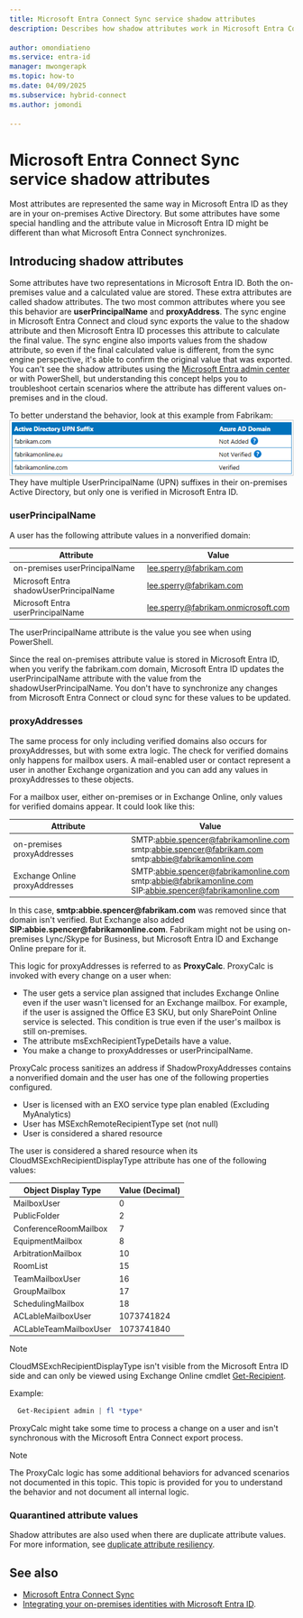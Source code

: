 ```yaml
---
title: Microsoft Entra Connect Sync service shadow attributes
description: Describes how shadow attributes work in Microsoft Entra Connect Sync service.

author: omondiatieno
ms.service: entra-id
manager: mwongerapk
ms.topic: how-to
ms.date: 04/09/2025
ms.subservice: hybrid-connect
ms.author: jomondi

---
```



# Microsoft Entra Connect Sync service shadow attributes
Most attributes are represented the same way in Microsoft Entra ID as they are in your on-premises Active Directory. But some attributes have some special handling and the attribute value in Microsoft Entra ID might be different than what Microsoft Entra Connect synchronizes.

## Introducing shadow attributes
Some attributes have two representations in Microsoft Entra ID. Both the on-premises value and a calculated value are stored. These extra attributes are called shadow attributes. The two most common attributes where you see this behavior are **userPrincipalName** and **proxyAddress**. The sync engine in Microsoft Entra Connect and cloud sync exports the value to the shadow attribute and then Microsoft Entra ID processes this attribute to calculate the final value. The sync engine also imports values from the shadow attribute, so even if the final calculated value is different, from the sync engine perspective, it's able to confirm the original value that was exported.
You can't see the shadow attributes using the [Microsoft Entra admin center](https://entra.microsoft.com) or with PowerShell, but understanding this concept helps you to troubleshoot certain scenarios where the attribute has different values on-premises and in the cloud.

To better understand the behavior, look at this example from Fabrikam:  
![Screenshot shows the Active Directory UPN Suffix for several examples with a corresponding Microsoft Entra Domain value of Not Added, Not Verified, and Verified.](./media/how-to-connect-syncservice-shadow-attributes/domains.png)  
They have multiple UserPrincipalName (UPN) suffixes in their on-premises Active Directory, but only one is verified in Microsoft Entra ID.

### userPrincipalName
A user has the following attribute values in a nonverified domain:

| Attribute | Value |
| --- | --- |
| on-premises userPrincipalName | lee.sperry@fabrikam.com |
| Microsoft Entra shadowUserPrincipalName | lee.sperry@fabrikam.com |
| Microsoft Entra userPrincipalName | lee.sperry@fabrikam.onmicrosoft.com |

The userPrincipalName attribute is the value you see when using PowerShell.

Since the real on-premises attribute value is stored in Microsoft Entra ID, when you verify the fabrikam.com domain, Microsoft Entra ID updates the userPrincipalName attribute with the value from the shadowUserPrincipalName. You don't have to synchronize any changes from Microsoft Entra Connect or cloud sync for these values to be updated.

### proxyAddresses
The same process for only including verified domains also occurs for proxyAddresses, but with some extra logic. The check for verified domains only happens for mailbox users. A mail-enabled user or contact represent a user in another Exchange organization and you can add any values in proxyAddresses to these objects.

For a mailbox user, either on-premises or in Exchange Online, only values for verified domains appear. It could look like this:

| Attribute | Value |
| --- | --- |
| on-premises proxyAddresses | SMTP:abbie.spencer@fabrikamonline.com</br> smtp:abbie.spencer@fabrikam.com</br> smtp:abbie@fabrikamonline.com |
| Exchange Online proxyAddresses | SMTP:abbie.spencer@fabrikamonline.com</br> smtp:abbie@fabrikamonline.com</br> SIP:abbie.spencer@fabrikamonline.com |

In this case, **smtp:abbie.spencer\@fabrikam.com** was removed since that domain isn't verified. But Exchange also added **SIP:abbie.spencer\@fabrikamonline.com**. Fabrikam might not be using on-premises Lync/Skype for Business, but Microsoft Entra ID and Exchange Online prepare for it.

This logic for proxyAddresses is referred to as **ProxyCalc**. ProxyCalc is invoked with every change on a user when:

- The user gets a service plan assigned that includes Exchange Online even if the user wasn't licensed for an Exchange mailbox. For example, if the user is assigned the Office E3 SKU, but only  SharePoint Online service is selected. This condition is true even if the user's mailbox is still on-premises.
- The attribute msExchRecipientTypeDetails have a value.
- You make a change to proxyAddresses or userPrincipalName.

ProxyCalc process sanitizes an address if ShadowProxyAddresses contains a nonverified domain and the user has one of the following properties configured. 
- User is licensed with an EXO service type plan enabled (Excluding MyAnalytics)  
- User has MSExchRemoteRecipientType set (not null)  
- User is considered a shared resource

The user is considered a shared resource when its CloudMSExchRecipientDisplayType attribute has one of the following values:

|Object Display Type|Value (Decimal)|
|-----|-----|
|MailboxUser|	0|
|PublicFolder|	2|
|ConferenceRoomMailbox|	7|
|EquipmentMailbox|	8|
|ArbitrationMailbox|	10|
|RoomList|	15|
|TeamMailboxUser|	16|
|GroupMailbox|	17|
|SchedulingMailbox|	18|
|ACLableMailboxUser|	1073741824|
|ACLableTeamMailboxUser|	1073741840|


>[!NOTE]
> CloudMSExchRecipientDisplayType isn't visible from the Microsoft Entra ID side and can only be viewed using Exchange Online cmdlet [Get-Recipient](/powershell/module/exchange/get-recipient).  
>
>Example:
> ```PowerShell
>   Get-Recipient admin | fl *type*
> ```
>

ProxyCalc might take some time to process a change on a user and isn't synchronous with the Microsoft Entra Connect export process.

> [!NOTE]
> The ProxyCalc logic has some additional behaviors for advanced scenarios not documented in this topic. This topic is provided for you to understand the behavior and not document all internal logic.

### Quarantined attribute values
Shadow attributes are also used when there are duplicate attribute values. For more information, see [duplicate attribute resiliency](how-to-connect-syncservice-duplicate-attribute-resiliency.md).

## See also
* [Microsoft Entra Connect Sync](how-to-connect-sync-whatis.md)
* [Integrating your on-premises identities with Microsoft Entra ID](../whatis-hybrid-identity.md).
